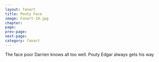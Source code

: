 ```yaml
---
layout: fanart
title: Pouty Face
image: Fanart-10.jpg
chapter: 
page: 
prev-page:
next-page: 
category: fanart
---
```

The face poor Darrien knows all too well. Pouty Edgar always gets his way


